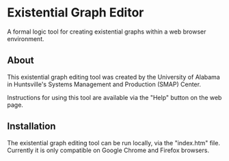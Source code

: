 # Existential Graph Editor

A formal logic tool for creating existential graphs within a web browser environment.

## About

This existential graph editing tool was created by the University of Alabama in Huntsville's Systems Management and Production (SMAP) Center.

Instructions for using this tool are available via the "Help" button on the web page.

## Installation

The existential graph editing tool can be run locally, via the "index.htm" file. Currently it is only compatible on Google Chrome and Firefox browsers.


